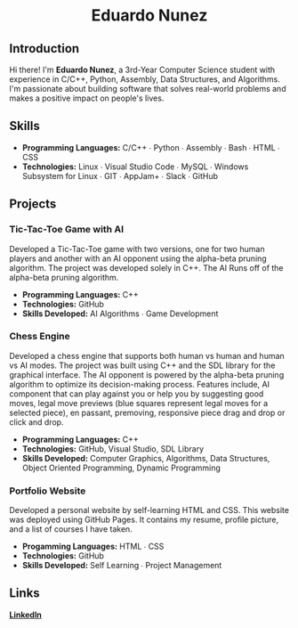 <div align="center">

# Eduardo Nunez

</div>

## Introduction

Hi there! I'm **Eduardo Nunez**, a 3rd-Year Computer Science student with experience in C/C++, Python, Assembly, Data Structures, and Algorithms. I'm passionate about building software that solves real-world problems and makes a positive impact on people's lives.

## Skills

- **Programming Languages:** C/C++ ∙ Python ∙ Assembly ∙ Bash ∙ HTML ∙ CSS
- **Technologies:** Linux ∙ Visual Studio Code ∙ MySQL ∙ Windows Subsystem for Linux ∙ GIT ∙ AppJam+ ∙ Slack ∙ GitHub

## Projects

### Tic-Tac-Toe Game with AI

Developed a Tic-Tac-Toe game with two versions, one for two human players and another with an AI opponent using the alpha-beta pruning algorithm. The project was developed solely in C++. The AI Runs off of the alpha-beta pruning algorithm.

- **Programming Languages:** C++
- **Technologies:** GitHub
- **Skills Developed:** AI Algorithms ∙ Game Development

### Chess Engine

Developed a chess engine that supports both human vs human and human vs AI modes. The project was built using C++ and the SDL library for the graphical interface. The AI opponent is powered by the alpha-beta pruning algorithm to optimize its decision-making process. Features include, AI component that can play against you or help you by suggesting good moves, legal move previews (blue squares represent legal moves for a selected piece), en passant, premoving, responsive piece drag and drop or click and drop. 

- **Programming Languages:** C++
- **Technologies:** GitHub, Visual Studio, SDL Library
- **Skills Developed:** Computer Graphics, Algorithms, Data Structures, Object Oriented Programming, Dynamic Programming 


### Portfolio Website

Developed a personal website by self-learning HTML and CSS. This website was deployed using GitHub Pages. It contains my resume, profile picture, and a list of courses I have taken.

- **Progamming Languages:** HTML ∙ CSS
- **Technologies:** GitHub
- **Skills Developed:** Self Learning ∙ Project Management

## Links
[**LinkedIn**](https://www.linkedin.com/in/eduardong/)
